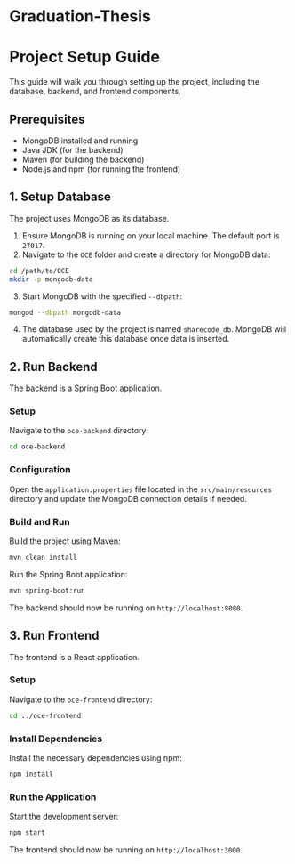 # Graduation-Thesis

# Project Setup Guide

This guide will walk you through setting up the project, including the database, backend, and frontend components.

## Prerequisites

- MongoDB installed and running
- Java JDK (for the backend)
- Maven (for building the backend)
- Node.js and npm (for running the frontend)

## 1. Setup Database

The project uses MongoDB as its database.

1. Ensure MongoDB is running on your local machine. The default port is `27017`.
2. Navigate to the `OCE` folder and create a directory for MongoDB data:
```sh
cd /path/to/OCE
mkdir -p mongodb-data
```
3. Start MongoDB with the specified `--dbpath`:
```sh
mongod --dbpath mongodb-data
```
4. The database used by the project is named `sharecode_db`. MongoDB will automatically create this database once data is inserted.


## 2. Run Backend

The backend is a Spring Boot application.

### Setup

Navigate to the `oce-backend` directory:

```sh
cd oce-backend
```

### Configuration

Open the `application.properties` file located in the `src/main/resources` directory and update the MongoDB connection details if needed.

### Build and Run

Build the project using Maven:

```sh
mvn clean install
```

Run the Spring Boot application:

```sh
mvn spring-boot:run
```

The backend should now be running on `http://localhost:8080`.

## 3. Run Frontend

The frontend is a React application.

### Setup

Navigate to the `oce-frontend` directory:

```sh
cd ../oce-frontend
```

### Install Dependencies

Install the necessary dependencies using npm:

```sh
npm install
```

### Run the Application

Start the development server:

```sh
npm start
```

The frontend should now be running on `http://localhost:3000`.